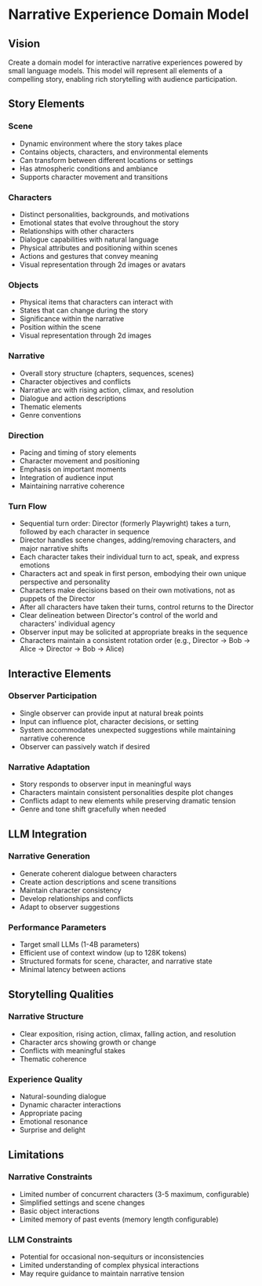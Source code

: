 # Narrative Experience Domain Model

## Vision
Create a domain model for interactive narrative experiences powered by small language models. This model will represent all elements of a compelling story, enabling rich storytelling with audience participation.

## Story Elements

### Scene
- Dynamic environment where the story takes place
- Contains objects, characters, and environmental elements
- Can transform between different locations or settings
- Has atmospheric conditions and ambiance
- Supports character movement and transitions

### Characters
- Distinct personalities, backgrounds, and motivations
- Emotional states that evolve throughout the story
- Relationships with other characters
- Dialogue capabilities with natural language
- Physical attributes and positioning within scenes
- Actions and gestures that convey meaning
- Visual representation through 2d images or avatars

### Objects
- Physical items that characters can interact with
- States that can change during the story
- Significance within the narrative
- Position within the scene
- Visual representation through 2d images

### Narrative
- Overall story structure (chapters, sequences, scenes)
- Character objectives and conflicts
- Narrative arc with rising action, climax, and resolution
- Dialogue and action descriptions
- Thematic elements
- Genre conventions

### Direction
- Pacing and timing of story elements
- Character movement and positioning
- Emphasis on important moments
- Integration of audience input
- Maintaining narrative coherence

### Turn Flow
- Sequential turn order: Director (formerly Playwright) takes a turn, followed by each character in sequence
- Director handles scene changes, adding/removing characters, and major narrative shifts
- Each character takes their individual turn to act, speak, and express emotions
- Characters act and speak in first person, embodying their own unique perspective and personality
- Characters make decisions based on their own motivations, not as puppets of the Director
- After all characters have taken their turns, control returns to the Director
- Clear delineation between Director's control of the world and characters' individual agency
- Observer input may be solicited at appropriate breaks in the sequence
- Characters maintain a consistent rotation order (e.g., Director → Bob → Alice → Director → Bob → Alice)

## Interactive Elements

### Observer Participation
- Single observer can provide input at natural break points
- Input can influence plot, character decisions, or setting
- System accommodates unexpected suggestions while maintaining narrative coherence
- Observer can passively watch if desired

### Narrative Adaptation
- Story responds to observer input in meaningful ways
- Characters maintain consistent personalities despite plot changes
- Conflicts adapt to new elements while preserving dramatic tension
- Genre and tone shift gracefully when needed

## LLM Integration

### Narrative Generation
- Generate coherent dialogue between characters
- Create action descriptions and scene transitions
- Maintain character consistency
- Develop relationships and conflicts
- Adapt to observer suggestions

### Performance Parameters
- Target small LLMs (1-4B parameters)
- Efficient use of context window (up to 128K tokens)
- Structured formats for scene, character, and narrative state
- Minimal latency between actions

## Storytelling Qualities

### Narrative Structure
- Clear exposition, rising action, climax, falling action, and resolution
- Character arcs showing growth or change
- Conflicts with meaningful stakes
- Thematic coherence

### Experience Quality
- Natural-sounding dialogue
- Dynamic character interactions
- Appropriate pacing
- Emotional resonance
- Surprise and delight

## Limitations

### Narrative Constraints
- Limited number of concurrent characters (3-5 maximum, configurable)
- Simplified settings and scene changes
- Basic object interactions
- Limited memory of past events (memory length configurable)

### LLM Constraints
- Potential for occasional non-sequiturs or inconsistencies
- Limited understanding of complex physical interactions
- May require guidance to maintain narrative tension 